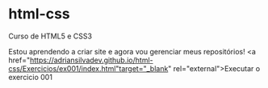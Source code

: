 # html-css
 Curso de HTML5 e CSS3

 Estou aprendendo a criar site e agora vou gerenciar meus repositórios!
 <a href="https://adriansilvadev.github.io/html-css/Exercicios/ex001/index.html"target="_blank" rel="external">Executar o exercicio 001</a>
